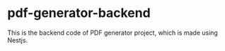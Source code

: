 # pdf-generator-backend
This is the backend code of PDF generator project, which is made using Nestjs.
